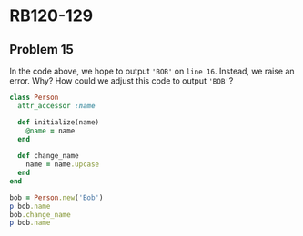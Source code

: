 # RB120-129
## Problem 15

In the code above, we hope to output `'BOB'` on `line 16`. Instead, we raise an error. Why? How could we adjust this code to output `'BOB'`? 

```ruby
class Person
  attr_accessor :name

  def initialize(name)
    @name = name
  end
  
  def change_name
    name = name.upcase
  end
end

bob = Person.new('Bob')
p bob.name 
bob.change_name
p bob.name
```
